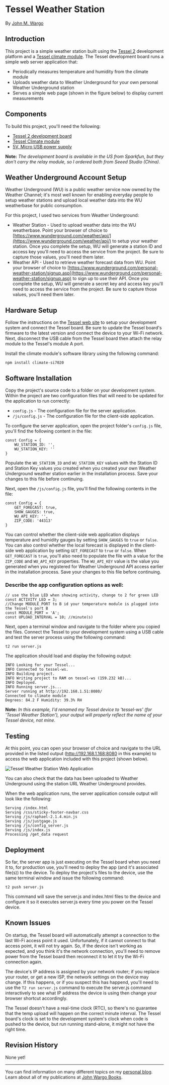 Tessel Weather Station
======================
By [John M. Wargo](www.johnwargo.com)

Introduction
---------------------
This project is a simple weather station built using the [Tessel 2](https://tessel.io/) development platform and a [Tessel climate module](https://tessel.io/modules#module-climate). The Tessel development board runs a simple web server application that: 

+ Periodically measures temperature and humidity from the climate module
+ Uploads weather data to Weather Underground for your own personal Weather Underground station
+ Serves a simple web page (shown in the figure below) to display current measurements

Components
---------------------
To build this project, you'll need the following:

+ [Tessel 2 development board](https://tessel.io/)
+ [Tessel Climate module](https://tessel.io/modules#module-climate)
+ [5V, Micro USB power supply](https://www.adafruit.com/products/1995) 

**Note:** *The development board is available in the US from Sparkfun, but they don't carry the relay module, so I ordered both from Seeed Studio (China).*

Weather Underground Account Setup
---------------------------------

Weather Underground (WU) is a public weather service now owned by the Weather Channel; it's most well known for enabling everyday people to setup weather stations and upload local weather data into the WU weatherbase for public consumption.

For this project, I used two services from Weather Underground:

+ Weather Station - Used to upload weather data into the WU weatherbase. Point your browser of choice to [https://www.wunderground.com/weather/api/](https://www.wunderground.com/weather/api/) to setup your weather station. Once you complete the setup, WU will generate a station ID and access key you'll need to access the service from the project. Be sure to capture those values, you'll need them later.
+ Weather API - Used to retrieve weather forecast data from WU. Point your browser of choice to [https://www.wunderground.com/personal-weather-station/signup.asp](https://www.wunderground.com/personal-weather-station/signup.asp) to sign up to use their API. Once you complete the setup, WU will generate a secret key and access key you'll need to access the service from the project. Be sure to capture those values, you'll need them later. 

Hardware Setup
---------------------
Follow the instructions on the [Tessel web site](http://tessel.github.io/t2-start/) to setup your development system and connect the Tessel board. Be sure to update the Tessel board's firmware to the latest version and connect the device to your Wi-Fi network. Next, disconnect the USB cable from the Tessel board then attach the relay module to the Tessel's module A port.

Install the climate module's software library using the following command:

	npm install climate-si7020

Software Installation
-------------------- 
Copy the project's source code to a folder on your development system. Within the project are two configuration files that will need to be updated for the application to run correctly:

+ `config.js` - The configuration file for the server application.
+ `/js/config.js` - The configuration file for the client-side application.

To configure the server application, open the project folder's `config.js` file, you'll find the following content in the file:

	const Config = {
	    WU_STATION_ID: '',
	    WU_STATION_KEY: ''
	} 

Populate the `WU_STATION_ID` and `WU_STATION_KEY` values with the Station ID and Station Key values you created when you created your own Weather Underground weather station earlier in the installation process. Save your changes to this file before continuing.

Next, open the `/js/config.js` file, you'll find the following contents in the file:

	const Config = {
	    GET_FORECAST: true,
	    SHOW_GAUGES: true,
	    WU_API_KEY: '',
	    ZIP_CODE: '44313'
	}

You can control whether the client-side web application displays temperature and humidity gauges by setting `SHOW_GAUGES` to `true` or `false`. You can also control whether the local forecast is displayed in the client-side web application by setting `GET_FORECAST` to `true` or `false`. When `GET_FORECAST` is `true`, you'll also need to populate the file with a value for the `ZIP_CODE` and `WU_API_KEY` properties. The `WU_API_KEY` value is the value you generated when you registered for Weather Underground API access earlier in the installation process. Save your changes to this file before continuing.

### Describe the app configuration options as well:

	// use the blue LED when showing activity, change to 2 for green LED
	const ACTIVITY_LED = 3;
	//Change MODULE_PORT to B id your temperature module is plugged into the Tessel's port B
	const MODULE_PORT = 'A';
	const UPLOAD_INTERVAL = 10; //minute(s)

Next, open a terminal window and navigate to the folder where you copied the files. Connect the Tessel to your development system using a USB cable and test the server process using the following command:

	t2 run server.js 

The application should load and display the following output:

	INFO Looking for your Tessel...
	INFO Connected to tessel-ws.
	INFO Building project.
	INFO Writing project to RAM on tessel-ws (159.232 kB)...
	INFO Deployed.
	INFO Running server.js...
	Server running at http://192.168.1.51:8080/
	Connected to climate module
	Degrees: 84.2 F Humidity: 39.3% RH

**Note:** *In this example, I'd renamed my Tessel device to 'tessel-ws' (for 'Tessel Weather Station'), your output will properly reflect the name of your Tessel device, not mine.* 

Testing
---------------------
At this point, you can open your browser of choice and navigate to the URL provided in the listed output (http://192.168.1.168:8080 in this example) to access the web application included with this project (shown below).

![Tessel Weather Station Web Application](http://johnwargo.com/files/tessel-weather_station-web-app-640.png)

You can also check that the data has been uploaded to Weather Underground using the station URL Weather Underground provides.

When the web application runs, the server application console output will look like the following:

	Serving /index.html
	Serving /css/sticky-footer-navbar.css
	Serving /js/raphael-2.1.4.min.js
	Serving /js/justgage.js
	Serving /js/config_server.js
	Serving /js/index.js
	Processing /get_data request  

Deployment
---------------------
So far, the server app is just executing on the Tessel board when you need it to, for production use, you'll need to deploy the app (and it's associated file(s)) to the device. To deploy the project's files to the device, use the same terminal window and issue the following command:

	t2 push server.js  

This command will save the server.js and index.html files to the device and configure it so it executes server.js every time you power on the Tessel device.

Known Issues
---------------------
On startup, the Tessel board will automatically attempt a connection to the last Wi-Fi access point it used. Unfortunately, if it cannot connect to that access point, it will not try again. So, if the device isn't working as expected, and you think it's the network connection, you'll need to remove power from the Tessel board then reconnect it to let it try the Wi-Fi connection again.

The device's IP address is assigned by your network router; if you replace your router, or get a new ISP, the network settings on the device may change. If this happens, or if you suspect this has happend, you'll need to use the `T2 run server.js` command to execute the server.js command interactively to see what IP address the device is using then change your browser shortcut accordingly.

The Tessel doesn't have a real-time clock (RTC), so there's no guarantee that the temp upload will happen on the correct minute interval. The Tessel board's clock is set to the development system's clock when code is pushed to the device, but run running stand-alone, it might not have the right time. 

Revision History
---------------------
None yet!

***

You can find information on many different topics on my [personal blog](http://www.johnwargo.com). Learn about all of my publications at [John Wargo Books](http://www.johnwargobooks.com). 

